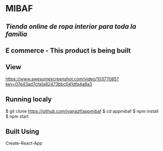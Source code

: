 # MIBAF
## _Tienda online de ropa interior para toda la familia_
## E commerce - This product is being built

## View
https://www.awesomescreenshot.com/video/10377085?key=07e43ad7cfa1a82473bbc041dfa4a8a3

## Running localy

$ git clone https://github.com/ivanazf/appmibaf
$ cd appmibaf
$ npm install
$ npm start

## Built Using
Create-React-App
